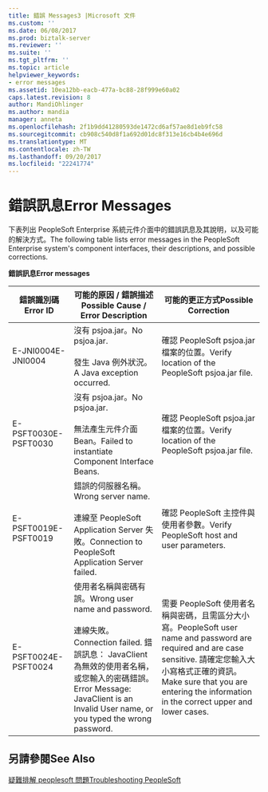 ```yaml
---
title: 錯誤 Messages3 |Microsoft 文件
ms.custom: ''
ms.date: 06/08/2017
ms.prod: biztalk-server
ms.reviewer: ''
ms.suite: ''
ms.tgt_pltfrm: ''
ms.topic: article
helpviewer_keywords:
- error messages
ms.assetid: 10ea12bb-eacb-477a-bc88-28f999e60a02
caps.latest.revision: 8
author: MandiOhlinger
ms.author: mandia
manager: anneta
ms.openlocfilehash: 2f1b9dd41280593de1472cd6af57ae8d1eb9fc58
ms.sourcegitcommit: cb908c540d8f1a692d01dc8f313e16cb4b4e696d
ms.translationtype: MT
ms.contentlocale: zh-TW
ms.lasthandoff: 09/20/2017
ms.locfileid: "22241774"
---
```

# <a name="error-messages"></a><span data-ttu-id="0d955-102">錯誤訊息</span><span class="sxs-lookup"><span data-stu-id="0d955-102">Error Messages</span></span>
<span data-ttu-id="0d955-103">下表列出 PeopleSoft Enterprise 系統元件介面中的錯誤訊息及其說明，以及可能的解決方式。</span><span class="sxs-lookup"><span data-stu-id="0d955-103">The following table lists error messages in the PeopleSoft Enterprise system's component interfaces, their descriptions, and possible corrections.</span></span>  
  
 <span data-ttu-id="0d955-104">**錯誤訊息**</span><span class="sxs-lookup"><span data-stu-id="0d955-104">**Error messages**</span></span>  
  
|<span data-ttu-id="0d955-105">錯誤識別碼</span><span class="sxs-lookup"><span data-stu-id="0d955-105">Error ID</span></span>|<span data-ttu-id="0d955-106">可能的原因 / 錯誤描述</span><span class="sxs-lookup"><span data-stu-id="0d955-106">Possible Cause / Error Description</span></span>|<span data-ttu-id="0d955-107">可能的更正方式</span><span class="sxs-lookup"><span data-stu-id="0d955-107">Possible Correction</span></span>|  
|--------------|-----------------------------------------|-------------------------|  
|<span data-ttu-id="0d955-108">E-JNI0004</span><span class="sxs-lookup"><span data-stu-id="0d955-108">E-JNI0004</span></span>|<span data-ttu-id="0d955-109">沒有 psjoa.jar。</span><span class="sxs-lookup"><span data-stu-id="0d955-109">No psjoa.jar.</span></span><br /><br /> <span data-ttu-id="0d955-110">發生 Java 例外狀況。</span><span class="sxs-lookup"><span data-stu-id="0d955-110">A Java exception occurred.</span></span>|<span data-ttu-id="0d955-111">確認 PeopleSoft psjoa.jar 檔案的位置。</span><span class="sxs-lookup"><span data-stu-id="0d955-111">Verify location of the PeopleSoft psjoa.jar file.</span></span>|  
|<span data-ttu-id="0d955-112">E-PSFT0030</span><span class="sxs-lookup"><span data-stu-id="0d955-112">E-PSFT0030</span></span>|<span data-ttu-id="0d955-113">沒有 psjoa.jar。</span><span class="sxs-lookup"><span data-stu-id="0d955-113">No psjoa.jar.</span></span><br /><br /> <span data-ttu-id="0d955-114">無法產生元件介面 Bean。</span><span class="sxs-lookup"><span data-stu-id="0d955-114">Failed to instantiate Component Interface Beans.</span></span>|<span data-ttu-id="0d955-115">確認 PeopleSoft psjoa.jar 檔案的位置。</span><span class="sxs-lookup"><span data-stu-id="0d955-115">Verify location of the PeopleSoft psjoa.jar file.</span></span>|  
|<span data-ttu-id="0d955-116">E-PSFT0019</span><span class="sxs-lookup"><span data-stu-id="0d955-116">E-PSFT0019</span></span>|<span data-ttu-id="0d955-117">錯誤的伺服器名稱。</span><span class="sxs-lookup"><span data-stu-id="0d955-117">Wrong server name.</span></span><br /><br /> <span data-ttu-id="0d955-118">連線至 PeopleSoft Application Server 失敗。</span><span class="sxs-lookup"><span data-stu-id="0d955-118">Connection to PeopleSoft Application Server failed.</span></span>|<span data-ttu-id="0d955-119">確認 PeopleSoft 主控件與使用者參數。</span><span class="sxs-lookup"><span data-stu-id="0d955-119">Verify PeopleSoft host and user parameters.</span></span>|  
|<span data-ttu-id="0d955-120">E-PSFT0024</span><span class="sxs-lookup"><span data-stu-id="0d955-120">E-PSFT0024</span></span>|<span data-ttu-id="0d955-121">使用者名稱與密碼有誤。</span><span class="sxs-lookup"><span data-stu-id="0d955-121">Wrong user name and password.</span></span><br /><br /> <span data-ttu-id="0d955-122">連線失敗。</span><span class="sxs-lookup"><span data-stu-id="0d955-122">Connection failed.</span></span> <span data-ttu-id="0d955-123">錯誤訊息： JavaClient 為無效的使用者名稱，或您輸入的密碼錯誤。</span><span class="sxs-lookup"><span data-stu-id="0d955-123">Error Message: JavaClient is an Invalid User name, or you typed the wrong password.</span></span>|<span data-ttu-id="0d955-124">需要 PeopleSoft 使用者名稱與密碼，且需區分大小寫。</span><span class="sxs-lookup"><span data-stu-id="0d955-124">PeopleSoft user name and password are required and are case sensitive.</span></span> <span data-ttu-id="0d955-125">請確定您輸入大小寫格式正確的資訊。</span><span class="sxs-lookup"><span data-stu-id="0d955-125">Make sure that you are entering the information in the correct upper and lower cases.</span></span>|  
  
## <a name="see-also"></a><span data-ttu-id="0d955-126">另請參閱</span><span class="sxs-lookup"><span data-stu-id="0d955-126">See Also</span></span>  
 [<span data-ttu-id="0d955-127">疑難排解 peoplesoft 問題</span><span class="sxs-lookup"><span data-stu-id="0d955-127">Troubleshooting PeopleSoft</span></span>](../core/troubleshooting-peoplesoft.md)